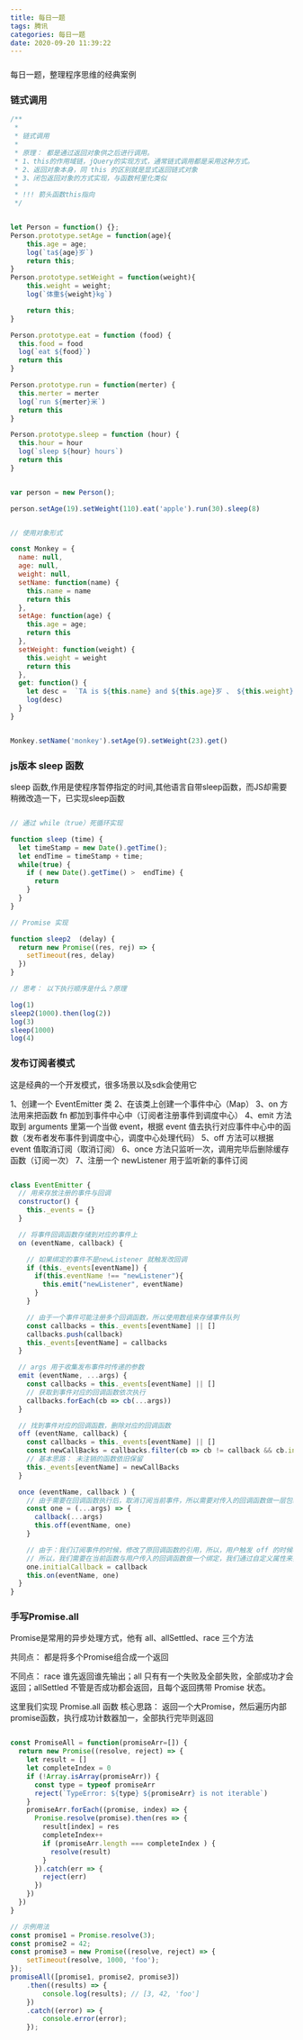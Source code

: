 ```yaml
---
title: 每日一题
tags: 腾讯
categories: 每日一题
date: 2020-09-20 11:39:22
---
```


### 
每日一题，整理程序思维的经典案例


### 链式调用

```js
/**
 * 
 * 链式调用
 * 
 * 原理： 都是通过返回对象供之后进行调用。  
 * 1、this的作用域链，jQuery的实现方式，通常链式调用都是采用这种方式。
 * 2、返回对象本身，同 this 的区别就是显式返回链式对象
 * 3、闭包返回对象的方式实现，与函数柯里化类似
 * 
 * !!! 箭头函数this指向
 */


let Person = function() {};
Person.prototype.setAge = function(age){
    this.age = age; 
    log(`ta${age}岁`)
    return this;
}
Person.prototype.setWeight = function(weight){
    this.weight = weight; 
    log(`体重${weight}kg`)

    return this;
}

Person.prototype.eat = function (food) {
  this.food = food
  log(`eat ${food}`)
  return this 
}

Person.prototype.run = function(merter) {
  this.merter = merter
  log(`run ${merter}米`)
  return this 
}

Person.prototype.sleep = function (hour) {
  this.hour = hour
  log(`sleep ${hour} hours`)
  return this 
}


var person = new Person();

person.setAge(19).setWeight(110).eat('apple').run(30).sleep(8)


// 使用对象形式

const Monkey = {
  name: null,
  age: null,
  weight: null,
  setName: function(name) {
    this.name = name
    return this 
  },
  setAge: function(age) {
    this.age = age;
    return this 
  },
  setWeight: function(weight) {
    this.weight = weight
    return this 
  },
  get: function() {
    let desc =  `TA is ${this.name} and ${this.age}岁 、 ${this.weight}kg`
    log(desc)
  }
}


Monkey.setName('monkey').setAge(9).setWeight(23).get()

```

### js版本 sleep 函数

sleep 函数,作用是使程序暂停指定的时间,其他语言自带sleep函数，而JS却需要稍微改造一下，已实现sleep函数

```js

// 通过 while（true）死循环实现

function sleep (time) {
  let timeStamp = new Date().getTime();
  let endTime = timeStamp + time;
  while(true) {
    if ( new Date().getTime() >  endTime) {
      return 
    }
  }
}

// Promise 实现

function sleep2  (delay) {
  return new Promise((res, rej) => {
    setTimeout(res, delay)
  })
}

// 思考： 以下执行顺序是什么？原理

log(1)
sleep2(1000).then(log(2))
log(3)
sleep(1000)
log(4)


```


### 发布订阅者模式

这是经典的一个开发模式，很多场景以及sdk会使用它

1、创建一个 EventEmitter 类
2、在该类上创建一个事件中心（Map）
3、on 方法用来把函数 fn 都加到事件中心中（订阅者注册事件到调度中心）
4、emit 方法取到 arguments 里第一个当做 event，根据 event 值去执行对应事件中心中的函数（发布者发布事件到调度中心，调度中心处理代码）
5、off 方法可以根据 event 值取消订阅（取消订阅）
6、once 方法只监听一次，调用完毕后删除缓存函数（订阅一次）
7、注册一个 newListener 用于监听新的事件订阅

```js

class EventEmitter {
  // 用来存放注册的事件与回调
  constructor() {
    this._events = {}
  }

  // 将事件回调函数存储到对应的事件上
  on (eventName, callback) {

    // 如果绑定的事件不是newListener 就触发改回调
    if (this._events[eventName]) {
      if(this.eventName !== "newListener"){
        this.emit("newListener", eventName)
      }
    }

    // 由于一个事件可能注册多个回调函数，所以使用数组来存储事件队列
    const callbacks = this._events[eventName] || []
    callbacks.push(callback)
    this._events[eventName] = callbacks
  }

  // args 用于收集发布事件时传递的参数
  emit (eventName, ...args) {
    const callbacks = this._events[eventName] || []
    // 获取到事件对应的回调函数依次执行
    callbacks.forEach(cb => cb(...args))
  }

  // 找到事件对应的回调函数，删除对应的回调函数 
  off (eventName, callback) {
    const callbacks = this._events[eventName] || []
    const newCallBacks = callbacks.filter(cb => cb != callback && cb.initialCallback != callback )
    // 基本思路： 未注销的函数依旧保留
    this._events[eventName] = newCallBacks
  }

  once (eventName, callback ) {
    // 由于需要在回调函数执行后，取消订阅当前事件，所以需要对传入的回调函数做一层包装,然后绑定包装后的函数
    const one = (...args) => {
      callback(...args)
      this.off(eventName, one)
    }

    // 由于：我们订阅事件的时候，修改了原回调函数的引用，所以，用户触发 off 的时候不能找到对应的回调函数
    // 所以，我们需要在当前函数与用户传入的回调函数做一个绑定，我们通过自定义属性来实现
    one.initialCallback = callback
    this.on(eventName, one)
  }
}


```


### 手写Promise.all

Promise是常用的异步处理方式，他有 all、allSettled、race 三个方法

共同点： 都是将多个Promise组合成一个返回

不同点： race 谁先返回谁先输出；all 只有有一个失败及全部失败，全部成功才会返回；allSettled 不管是否成功都会返回，且每个返回携带 Promise 状态。

这里我们实现 Promise.all 函数
核心思路： 返回一个大Promise，然后遍历内部promise函数，执行成功计数器加一，全部执行完毕则返回


```js 

const PromiseAll = function(promiseArr=[]) {
  return new Promise((resolve, reject) => {
    let result = []
    let completeIndex = 0
    if (!Array.isArray(promiseArr)) {
      const type = typeof promiseArr
      reject(`TypeError: ${type} ${promiseArr} is not iterable`)
    }
    promiseArr.forEach((promise, index) => {
      Promise.resolve(promise).then(res => {
        result[index] = res
        completeIndex++
        if (promiseArr.length === completeIndex ) {
          resolve(result)
        }
      }).catch(err => {
        reject(err)
      })
    })
  })
}

// 示例用法
const promise1 = Promise.resolve(3);
const promise2 = 42;
const promise3 = new Promise((resolve, reject) => {
    setTimeout(resolve, 1000, 'foo');
});
promiseAll([promise1, promise2, promise3])
    .then((results) => {
        console.log(results); // [3, 42, 'foo']
    })
    .catch((error) => {
        console.error(error);
    });


```

